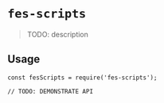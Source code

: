 # `fes-scripts`

> TODO: description

## Usage

```
const fesScripts = require('fes-scripts');

// TODO: DEMONSTRATE API
```
